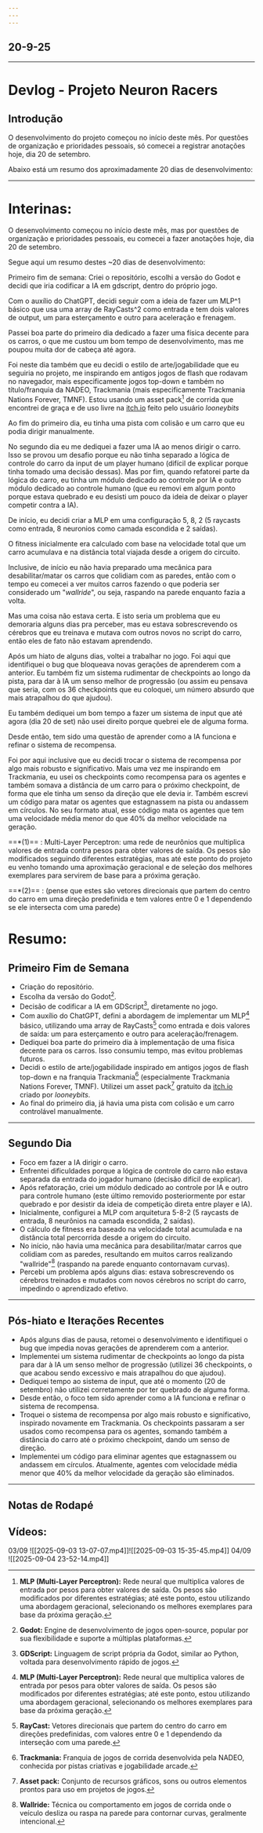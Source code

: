 ```yaml
---
---
---
```

## 20-9-25
---

# Devlog - Projeto Neuron Racers

## Introdução

O desenvolvimento do projeto começou no início deste mês. Por questões de organização e prioridades pessoais, só comecei a registrar anotações hoje, dia 20 de setembro.

Abaixo está um resumo dos aproximadamente 20 dias de desenvolvimento:

---
# Interinas:

O desenvolvimento começou no início deste mês, mas por questões de organização e prioridades pessoais, eu comecei a fazer anotações hoje, dia 20 de setembro.

Segue aqui um resumo destes ~20 dias de desenvolvimento:

Primeiro fim de semana:
Criei o repositório, escolhi a versão do Godot e decidi que iria codificar a IA em gdscript, dentro do próprio jogo.

Com o auxílio do ChatGPT, decidi seguir com a ideia de fazer um MLP^1 básico que usa uma array de RayCasts^2 como entrada e tem dois valores de output, um para esterçamento e outro para aceleração e frenagem.

Passei boa parte do primeiro dia dedicado a fazer uma física decente para os carros, o que me custou um bom tempo de desenvolvimento, mas me poupou muita dor de cabeça até agora.

Foi neste dia também que eu decidi o estilo de arte/jogabilidade que eu seguiria no projeto, me inspirando em antigos jogos de flash que rodavam no navegador, mais especificamente jogos top-down e também no título/franquia da NADEO, Trackmania (mais especificamente Trackmania Nations Forever, TMNF). Estou usando um asset pack[^3] de corrida que encontrei de graça e de uso livre na [itch.io](https://looneybits.itch.io/2d-race-cars?download) feito pelo usuário *looneybits*

Ao fim do primeiro dia, eu tinha uma pista com colisão e um carro que eu podia dirigir manualmente.

No segundo dia eu me dediquei a fazer uma IA ao menos dirigir o carro. Isso se provou um desafio porque eu não tinha separado a lógica de controle do carro da input de um player humano (difícil de explicar porque tinha tomado uma decisão dessas). Mas por fim, quando refatorei parte da lógica do carro, eu tinha um módulo dedicado ao controle por IA e outro módulo dedicado ao controle humano (que eu removi em algum ponto porque estava quebrado e eu desisti um pouco da ideia de deixar o player competir contra a IA).

De início, eu decidi criar a MLP em uma configuração 5, 8, 2 (5 raycasts como entrada, 8 neuronios como camada escondida e 2 saídas).

O fitness inicialmente era calculado com base na velocidade total que um carro acumulava e na distância total viajada desde a origem do circuito.

Inclusive, de início eu não havia preparado uma mecânica para desabilitar/matar os carros que colidiam com as paredes, então com o tempo eu comecei a ver muitos carros fazendo o que poderia ser considerado um "*wallride*", ou seja, raspando na parede enquanto fazia a volta.

Mas uma coisa não estava certa. E isto seria um problema que eu demoraria alguns dias pra perceber, mas eu estava sobrescrevendo os cérebros que eu treinava e mutava com outros novos no script do carro, então eles de fato não estavam aprendendo.

Após um hiato de alguns dias, voltei a trabalhar no jogo. Foi aqui que identifiquei o bug que bloqueava novas gerações de aprenderem com a anterior. Eu também fiz um sistema rudimentar de checkpoints ao longo da pista, para dar à IA um senso melhor de progressão (ou assim eu pensava que seria, com os 36 checkpoints que eu coloquei, um número absurdo que mais atrapalhou do que ajudou).

Eu também dediquei um bom tempo a fazer um sistema de input que até agora (dia 20 de set) não usei direito porque quebrei ele de alguma forma.

Desde então, tem sido uma questão de aprender como a IA funciona e refinar o sistema de recompensa.

Foi por aqui inclusive que eu decidi trocar o sistema de recompensa por algo mais robusto e significativo. Mais uma vez me inspirando em Trackmania, eu usei os checkpoints como recompensa para os agentes e também somava a distância de um carro para o próximo checkpoint, de forma que ele tinha um senso da direção que ele devia ir. Também escrevi um código para matar os agentes que estagnassem na pista ou andassem em círculos. No seu formato atual, esse código mata os agentes que tem uma velocidade média menor do que 40% da melhor velocidade na geração.

==*(1)== : Multi-Layer Perceptron: uma rede de neurônios que multiplica valores de entrada contra pesos para obter valores de saída. Os pesos são modificados seguindo diferentes estratégias, mas até este ponto do projeto eu venho tomando uma aproximação geracional e de seleção dos melhores exemplares para servirem de base para a próxima geração.

==*(2)== : (pense que estes são vetores direcionais que partem do centro do carro em uma direção predefinida e tem valores entre 0 e 1 dependendo se ele intersecta com uma parede)
# Resumo:

## Primeiro Fim de Semana

- Criação do repositório.
- Escolha da versão do Godot[^1].
- Decisão de codificar a IA em GDScript[^2], diretamente no jogo.
- Com auxílio do ChatGPT, defini a abordagem de implementar um MLP[^3] básico, utilizando uma array de RayCasts[^4] como entrada e dois valores de saída: um para esterçamento e outro para aceleração/frenagem.
- Dediquei boa parte do primeiro dia à implementação de uma física decente para os carros. Isso consumiu tempo, mas evitou problemas futuros.
- Decidi o estilo de arte/jogabilidade inspirado em antigos jogos de flash top-down e na franquia Trackmania[^5] (especialmente Trackmania Nations Forever, TMNF). Utilizei um asset pack[^6] gratuito da [itch.io](https://looneybits.itch.io/2d-race-cars?download) criado por *looneybits*.
- Ao final do primeiro dia, já havia uma pista com colisão e um carro controlável manualmente.

---

## Segundo Dia

- Foco em fazer a IA dirigir o carro.
- Enfrentei dificuldades porque a lógica de controle do carro não estava separada da entrada do jogador humano (decisão difícil de explicar).
- Após refatoração, criei um módulo dedicado ao controle por IA e outro para controle humano (este último removido posteriormente por estar quebrado e por desistir da ideia de competição direta entre player e IA).
- Inicialmente, configurei a MLP com arquitetura 5-8-2 (5 raycasts de entrada, 8 neurônios na camada escondida, 2 saídas).
- O cálculo de fitness era baseado na velocidade total acumulada e na distância total percorrida desde a origem do circuito.
- No início, não havia uma mecânica para desabilitar/matar carros que colidiam com as paredes, resultando em muitos carros realizando "wallride"[^7] (raspando na parede enquanto contornavam curvas).
- Percebi um problema após alguns dias: estava sobrescrevendo os cérebros treinados e mutados com novos cérebros no script do carro, impedindo o aprendizado efetivo.

---

## Pós-hiato e Iterações Recentes

- Após alguns dias de pausa, retomei o desenvolvimento e identifiquei o bug que impedia novas gerações de aprenderem com a anterior.
- Implementei um sistema rudimentar de checkpoints ao longo da pista para dar à IA um senso melhor de progressão (utilizei 36 checkpoints, o que acabou sendo excessivo e mais atrapalhou do que ajudou).
- Dediquei tempo ao sistema de input, que até o momento (20 de setembro) não utilizei corretamente por ter quebrado de alguma forma.
- Desde então, o foco tem sido aprender como a IA funciona e refinar o sistema de recompensa.
- Troquei o sistema de recompensa por algo mais robusto e significativo, inspirado novamente em Trackmania. Os checkpoints passaram a ser usados como recompensa para os agentes, somando também a distância do carro até o próximo checkpoint, dando um senso de direção.
- Implementei um código para eliminar agentes que estagnassem ou andassem em círculos. Atualmente, agentes com velocidade média menor que 40% da melhor velocidade da geração são eliminados.

---

## Notas de Rodapé

[^1]: **Godot:** Engine de desenvolvimento de jogos open-source, popular por sua flexibilidade e suporte a múltiplas plataformas.
[^2]: **GDScript:** Linguagem de script própria da Godot, similar ao Python, voltada para desenvolvimento rápido de jogos.
[^3]: **MLP (Multi-Layer Perceptron):** Rede neural que multiplica valores de entrada por pesos para obter valores de saída. Os pesos são modificados por diferentes estratégias; até este ponto, estou utilizando uma abordagem geracional, selecionando os melhores exemplares para base da próxima geração.
[^4]: **RayCast:** Vetores direcionais que partem do centro do carro em direções predefinidas, com valores entre 0 e 1 dependendo da interseção com uma parede.
[^5]: **Trackmania:** Franquia de jogos de corrida desenvolvida pela NADEO, conhecida por pistas criativas e jogabilidade arcade.
[^6]: **Asset pack:** Conjunto de recursos gráficos, sons ou outros elementos prontos para uso em projetos de jogos.
[^7]: **Wallride:** Técnica ou comportamento em jogos de corrida onde o veículo desliza ou raspa na parede para contornar curvas, geralmente intencional.

## Vídeos:

03/09
![[2025-09-03 13-07-07.mp4]]![[2025-09-03 15-35-45.mp4]]
04/09
![[2025-09-04 23-52-14.mp4]]


